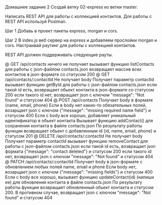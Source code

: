 Домашнее задание 2
Создай ветку 02-express из ветки master.

Написать REST API для работы с коллекцией контактов. Для работы с REST API используй Postman.

Шаг 1
Добавь в проект пакеты express, morgan и cors.

Шаг 2
В index.js веб сервер на express и добавляем прослойки morgan и cors. Настраивай раутинг для работы с коллекцией контактов.

REST API должен поддерживать следующие рауты.

@ GET /api/contacts
ничего не получает
вызывает функцию listContacts для работы с json-файлом contacts.json
возвращает массив всех контактов в json-формате со статусом 200
@ GET /api/contacts/:contactId
Не получает body
Получает параметр contactId
вызывает функцию getById для работы с json-файлом contacts.json
если такой id есть, возвращает обьект контакта в json-формате со статусом 200
если такого id нет, возвращает json с ключом "message": "Not found" и статусом 404
@ POST /api/contacts
Получает body в формате {name, email, phone}
Если в body нет каких-то обязательных полей, возарщает json с ключом {"message": "missing required name field"} и статусом 400
Если с body все хорошо, добавляет уникальный идентификатор в обьект контакта
Вызывает функцию addContact() для сохранения контакта в файле contacts.json
По результату работы функции возвращает обьект с добавленным id {id, name, email, phone} и статусом 201
@ DELETE /api/contacts/:contactId
Не получает body
Получает параметр contactId
вызывает функцию removeContact для работы с json-файлом contacts.json
если такой id есть, возвращает json формата {"message": "contact deleted"} и статусом 200
если такого id нет, возвращает json с ключом "message": "Not found" и статусом 404
@ PATCH /api/contacts/:contactId
Получает body в json-формате c обновлением любых полей name, email и phone
Если body нет, возарщает json с ключом {"message": "missing fields"} и статусом 400
Если с body все хорошо, вызывает функцию updateContact(id) (напиши ее) для обновления контакта в файле contacts.json
По результату работы функции возвращает обновленный обьект контакта и статусом 200. В противном случае, возвращает json с ключом "message": "Not found" и статусом 404